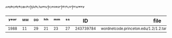 ᴬᵃᴮᵇᴰᵈᴱᵉᴳᵍᴴʰᴵ?ᴶʲᴷᵏᴸˡᴹᵐᴺ?ᴼᵒᴾᵖᴿʳ?ˢᵀᵗᵁᵘ?ᵛᵂʷˣʸ

| ʸᵉᵃʳ | ᴹᴹ | ᴰᴰ | ʰʰ | ᵐᵐ | ˢˢ | ID | file |  | term |
| - | - | - | - | - | - | - | - | - | - |
| <sub><sup>1988</sup></sub> | <sub><sup>11</sup></sub> | <sub><sup>29</sup></sub> | <sub><sup>21</sup></sub> | <sub><sup>23</sup></sub> | <sub><sup>27</sup></sub> | <sub><sup>243739784</sup></sub> | <sub><sup>wordnetcode.princeton.edu/1.2/1.2.tar.gz/1.2/dbfiles/noun.artifact</sup></sub> |  | <sub><sup>WordNet</sup></sub> |
